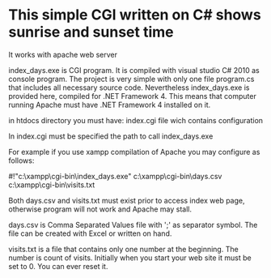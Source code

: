 This simple CGI written on C# shows sunrise and sunset time
===========================================================

It works with apache web server

index_days.exe is CGI program. It is compiled with visual studio C# 2010 as console program.
The project is very simple with only one file program.cs that includes all necessary source code.
Nevertheless index_days.exe is provided here, compiled for .NET Framework 4. This means that
computer running Apache must have .NET Framework 4 installed on it. 


in htdocs directory you must have:
index.cgi file wich contains configuration


In index.cgi must be specified the path to call index_days.exe

For example if you use xampp compilation of Apache you may configure as follows:

#!"c:\xampp\cgi-bin\index_days.exe" c:\xampp\cgi-bin\days.csv c:\xampp\cgi-bin\visits.txt

Both days.csv and visits.txt must exist prior to access index web page, otherwise
program will not work and Apache may stall.

days.csv is Comma Separated Values file with ';' as separator symbol. 
The file can be created with Excel or written on hand.

visits.txt is a file that contains only one number at the beginning.
The number is count of visits. Initially when you start your web site
it must be set to 0. You can ever reset it.

